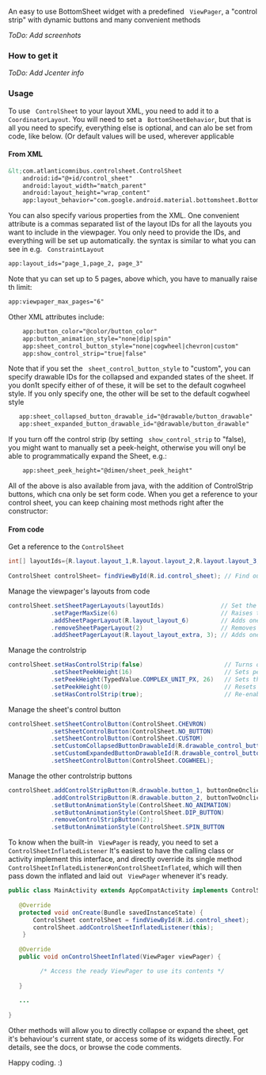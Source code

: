 An easy to use BottomSheet widget with a predefined ` ViewPager`, a "control strip"
with dynamic buttons and many convenient methods
 
*ToDo: Add screenhots*

### How to get it

*ToDo: Add Jcenter info*

### Usage

To use  ` ControlSheet` to your layout XML, you need to add it to a ` CoordinatorLayout`.
You will need to set a ` BottomSheetBehavior`, but that is all you need to specify, everything
else is optional, and can alo be set from code, like below. (Or default values will be used, wherever applicable


#### From XML

```XML
&lt;com.atlanticomnibus.controlsheet.ControlSheet
    android:id="@+id/control_sheet"
    android:layout_width="match_parent"
    android:layout_height="wrap_content"
    app:layout_behavior="com.google.android.material.bottomsheet.BottomSheetBehavior" /&gt;
```
 
You can also specify various properties from the XML. One convenient attribute is a commas separated list of
the layout IDs for all the layouts you want to include in the viewpager. You only need to provide the IDs,
and everything will be set up automatically. the syntax is similar to what you can see in e.g. ` ConstraintLayout`
 
```XML
app:layout_ids="page_1,page_2, page_3"
```
 
Note that yu can set up to 5 pages, above which, you have to manually raise th limit:
   
```XML
app:viewpager_max_pages="6"
```
 
Other XML attributes include:
 
```XML
    app:button_color="@color/button_color"
    app:button_animation_style="none|dip|spin"
    app:sheet_control_button_style="none|cogwheel|chevron|custom"
    app:show_control_strip="true|false"
```
 
Note that if you set the ` sheet_control_button_style` to "custom", you can specify drawable IDs
for the collapsed and expanded states of the sheet. If you don1t specify either of of these, it will be set to the
default cogwheel style. If you only specify one, the other will be set to the default cogwheel style
 
```XML
   app:sheet_collapsed_button_drawable_id="@drawable/button_drawable"
   app:sheet_expanded_button_drawable_id="@drawable/button_drawable"
```
 
If you turn off the control strip (by setting ` show_control_strip` to "false), you might want to manually
set a peek-height, otherwise you will onyl be able to programmatically expand the Sheet, e.g.:
   
```XML
    app:sheet_peek_height="@dimen/sheet_peek_height"
```
 
All of the above is also available from java, with the addition of ControlStrip buttons, which cna only be set form code.
When you get a reference to your control sheet, you can keep chaining most methods right after the constructor:
 
#### From code

   
Get a reference to the `ControlSheet`

```Java
int[] layoutIds={R.layout.layout_1,R.layout.layout_2,R.layout.layout_3,R.layout.layout_4,R.layout.layout_5} // Set up an array of layout ids
 
ControlSheet controlSheet= findViewById(R.id.control_sheet); // Find our ` ControlSheet`
``` 

Manage the viewpager's layouts from code 

```Java
controlSheet.setSheetPagerLayouts(layoutIds)                // Set the layoutIDs for the ` ViewPager` to use
            .setPagerMaxSize(6)                             // Raises the limit
            .addSheetPagerLayout(R.layout_layout_6)         // Adds one more layout at the end
            .removeSheetPagerLayout(2)                      // Removes the second page
            .addSheetPagerLayout(R.layout_layout_extra, 3); // Adds one more layout in the specified position
``` 

Manage the controlstrip

```Java
controlSheet.setHasControlStrip(false)                       // Turns off the control strip
            .setSheetPeekHeight(16)                          // Sets peek height in ` TypedValue#COMPLEX_UNIT_DIP`
            .setPeekHeight(TypedValue.COMPLEX_UNIT_PX, 26)   // Sets the peek height in any valid unit
            .setPeekHeight(0)                                // Resets the peek height at 0
            .setHasControlStrip(true);                       // Re-enables the control strip
```
 
Manage the sheet's control button

```Java
controlSheet.setSheetControlButton(ControlSheet.CHEVRON)                             // Changes the conrtl button style to a chevron
            .setSheetControlButton(ControlSheet.NO_BUTTON)                           // Disables the control button
            .setSheetControlButton(ControlSheet.CUSTOM)                              // Sets the control button style to custom
            .setCustomCollapsedButtonDrawableId(R.drawable_control_button_collapsed) // Sets the button for the collapsed sheet
            .setCustomExpandedButtonDrawableId(R.drawable_control_button_expanded)   // Sets the button for the expanded sheet
            .setSheetControlButton(ControlSheet.COGWHEEL);                           // Re-sets the contrl button to the default cogwheel
```

 
Manage the other controlstrip buttons

```Java
controlSheet.addControlStripButton(R.drawable.button_1, buttonOneOnclickListener) // Adds a button to the control strip with the specified ` Drawable` and `View.OnClickListener`
            .addControlStripButton(R.drawable.button_2, buttonTwoOnclickListener) // Adds another button to the control strip with the specified ` Drawable` and `View.OnClickListener`
            .setButtonAnimationStyle(ControlSheet.NO_ANIMATION)                   // Disables button pressed animation
            .setButtonAnimationStyle(ControlSheet.DIP_BUTTON)                     // Sets button pressed animation to ` ControlSheet#DIP_BUTTON`
            .removeControlStripButton(2);                                         // Removes the butotn from the 2nd (relative) position
            .setButtonAnimationStyle(ControlSheet.SPIN_BUTTON                     // Resets button pressed animation to the default ` ControlSheet#SPIN_BUTTON`
```
 
To know when the built-in ` ViewPager` is ready, you need to set a ` ControlSheetInflatedListener`
It's easiest to have the calling class or activity implement this interface, and directly override its single method
` ControlSheetInflatedListener#onControlSheetInflated`, which will then pass down the inflated and laid out ` ViewPager`
whenever it's ready.
 
```Java
public class MainActivity extends AppCompatActivity implements ControlSheetInflatedListener {
 
   @Override
   protected void onCreate(Bundle savedInstanceState) {
       ControlSheet controlSheet = findViewById(R.id.control_sheet);
       controlSheet.addControlSheetInflatedListener(this);
    }
 
   @Override
   public void onControlSheetInflated(ViewPager viewPager) {

         /* Access the ready ViewPager to use its contents */
 
   }
 
   ...
 
}
```
 
Other methods will allow you to directly collapse or expand the sheet, get it's behaviour's current state, or access some
of its widgets directly. For details, see the docs, or browse the code comments.
 
Happy coding. :) 
